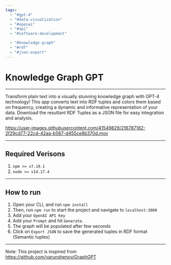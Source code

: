 ```yaml
---
tags:
  - "#gpt-4"
  - "#data-visualization"
  - "#openai"
  - "#api"
  - "#software-development"

  - "#knowledge-graph"
  - "#rdf"
  - "#json-export"
---
```

# Knowledge Graph GPT
---
Transform plain text into a visually stunning knowledge graph with GPT-4 technology! This app converts text into RDF tuples and colors them based on frequency, creating a dynamic and informative representation of your data. Download the resultant RDF Tuples as a JSON file for easy integration and analysis. 


https://user-images.githubusercontent.com/41549829/216787182-2f29cd77-22cd-42aa-b587-d455ce8b370d.mov


---
## Required Verisons
1. `npm >= v7.19.1`
2. `node >= v14.17.4`
---
## How to run
1. Open your CLI, and run `npm install`
2. Then, run `npm run` to start the project and navigate to `localhost:3000`
3. Add your `OpenAI API Key`
4. Add your `Prompt` and hit `Generate`.
5. The graph will be populated after few seconds
6. Click on `Export JSON` to save the generated tuples in RDF format (Semantic tuples)

___
Note: This project is inspired from https://github.com/varunshenoy/GraphGPT
